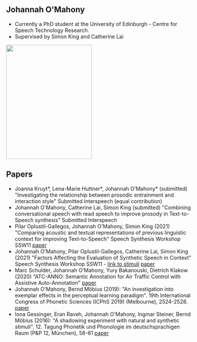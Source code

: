 ## Johannah O'Mahony

- Currently a PhD student at the University of Edinburgh - Centre for Speech Technology Research.
- Supervised by Simon King and Catherine Lai

<img src="https://user-images.githubusercontent.com/18417271/130977569-70ee9bfd-5f8d-4e81-9f97-4a87b111876e.jpg" width="232" height="309">


## Papers
- Joanna Kruyt*, Lena-Marie Huttner*, Johannah O’Mahony* (submitted) "Investigating the relationship between prosodic entrainment and interaction style" Submitted Interspeech (equal contribution)
- Johannah O'Mahony, Catherine Lai, Simon King (submitted) "Combining conversational speech with read speech to improve prosody in Text-to-Speech synthesis" Submitted Interspeech
- Pilar Oplustil-Gallegos, Johannah O'Mahony, Simon King (2021) "Comparing acoustic and textual representations of previous linguistic context for improving Text-to-Speech" Speech Synthesis Workshop SSW11 [paper](https://www.isca-speech.org/archive/pdfs/ssw_2021/oplustilgallegos21_ssw.pdf)
- Johannah O'Mahony, Pilar Oplustil-Gallegos, Catherine Lai, Simon King (2021) "Factors Affecting the Evaluation of Synthetic Speech in Context" Speech Synthesis Workshop SSW11 - [link to stimuli](https://johannahom.github.io/SSW-samples/) [paper](https://www.isca-speech.org/archive/pdfs/ssw_2021/omahony21_ssw.pdf)
- Marc Schulder, Johannah O’Mahony, Yury Bakanouski, Dietrich Klakow (2020) "ATC-ANNO: Semantic Annotation for Air Traffic Control with Assistive Auto-Annotation" [paper](https://www.aclweb.org/anthology/2020.lrec-1.783.pdf)
- Johannah O'Mahony, Bernd Möbius (2019): "An investigation into exemplar effects in the perceptual learning paradigm". 19th International Congress of Phonetic Sciences (ICPhS 2019) (Melbourne), 2524-2528. [paper](https://icphs2019.org/icphs2019-fullpapers/pdf/full-paper_380.pdf)
- Iona Gessinger, Eran Raveh, Johannah O'Mahony, Ingmar Steiner, Bernd Möbius (2016): "A shadowing experiment with natural and synthetic stimuli". 12. Tagung Phonetik und Phonologie im deutschsprachigen Raum (P&P 12, München), 58-61 [paper](http://www.coli.uni-saarland.de/~moebius/documents/gessinger_etal_pundp12-2016.pdf)

